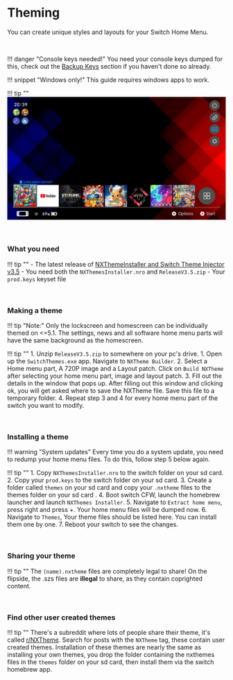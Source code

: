 # Theming

You can create unique styles and layouts for your Switch Home Menu.

&nbsp;

!!! danger "Console keys needed!"
	You need your console keys dumped for this, check out the [Backup Keys](backup_keys.md) section if you haven't done so already.
	
!!! snippet "Windows only!"
	This guide requires windows apps to work.

!!! tip ""
	![ExampleSwitchTheme](../extras/img/switch_theming.jpg)

&nbsp;

### What you need 

!!! tip ""
	- The latest release of [NXThemeInstaller and Switch Theme Injector v3.5](https://github.com/exelix11/SwitchThemeInjector/releases)
		- You need both the `NXThemesInstaller.nro` and `ReleaseV3.5.zip`
	- Your `prod.keys` keyset file
	
&nbsp;

### Making a theme

!!! tip "Note:"
	Only the lockscreen and homescreen can be individually themed on <=5.1. The settings, news and all software home menu parts will have the same background as the homescreen.

!!! tip ""
	1. Unzip `ReleaseV3.5.zip` to somewhere on your pc's drive.
	1. Open up the `SwitchThemes.exe` app. Navigate to `NXTheme Builder`.
	2. Select a Home menu part, A 720P image and a Layout patch. Click on `Build NXTheme` after selecting your home menu part, image and layout patch.
	3. Fill out the details in the window that pops up. After filling out this window and clicking ok, you will get asked where to save the NXTheme file. Save this file to a temporary folder.
	4. Repeat step 3 and 4 for every home menu part of the switch you want to modify.
	
&nbsp;

### Installing a theme

!!! warning "System updates"
	Every time you do a system update, you need to redump your home menu files. To do this, follow step 5 below again.

!!! tip ""
	1. Copy `NXThemesInstaller.nro` to the switch folder on your sd card.
	2. Copy your `prod.keys` to the switch folder on your sd card.
	3. Create a folder called `themes` on your sd card and copy your `.nxtheme` files to the themes folder on your sd card .
	4. Boot switch CFW, launch the homebrew launcher and launch `NXThemes Installer`.
	5. Navigate to `Extract home menu`, press right and press +. Your home menu files will be dumped now.
	6. Navigate to `Themes`, Your theme files should be listed here. You can install them one by one.
	7. Reboot your switch to see the changes.
	
&nbsp;

### Sharing your theme

!!! tip ""
	The `(name).nxtheme` files are completely legal to share! On the flipside, the .szs files are **illegal** to share, as they contain coprighted content. 

&nbsp;
	
### Find other user created themes

!!! tip ""
	There's a subreddit where lots of people share their theme, it's called [r/NXTheme](https://www.reddit.com/r/NXThemes/). Search for posts with the `NXTheme` tag, these contain user created themes. Installation of these themes are nearly the same as installing your own themes, you drop the folder containing the nxthemes files in the `themes` folder on your sd card, then install them via the switch homebrew app.
